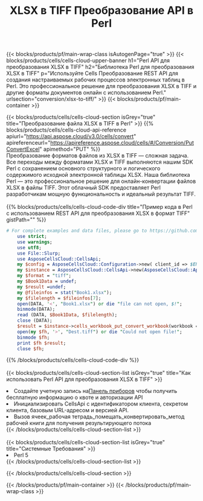 ﻿---
title: XLSX в TIFF Преобразование API в Perl
description:  Облачные API и SDK для Microsoft Excel и OpenOffice Calc. Преобразование электронной таблицы в файл другого формата.
url: /ru/perl/conversion/xlsx-to-tiff/
---
{{< blocks/products/pf/main-wrap-class isAutogenPage="true" >}}
{{< blocks/products/cells/cells-cloud-upper-banner h1="Perl API для преобразования XLSX в TIFF" h2="Библиотека Perl для преобразования XLSX в TIFF" p="Используйте Cells Преобразование REST API для создания настраиваемых рабочих процессов электронных таблиц в Perl. Это профессиональное решение для преобразования XLSX в TIFF и другие форматы документов онлайн с использованием Perl." urlsection="conversion/xlsx-to-tiff/" >}}
{{< blocks/products/pf/main-container >}}

{{< blocks/products/cells/cells-cloud-section isGrey="true" title="Преобразование файла XLSX в TIFF в Perl" >}}
{{% blocks/products/cells/cells-cloud-api-reference apiurl="https://api.aspose.cloud/v3.0/cells/convert" apireferenceurl="https://apireference.aspose.cloud/cells/#/Conversion/PutConvertExcel" apimethod="PUT" %}}
<br/>
Преобразование форматов файлов из XLSX в TIFF — сложная задача. Все переходы между форматами XLSX и TIFF выполняются нашим SDK Perl с сохранением основного структурного и логического содержимого исходной электронной таблицы XLSX. Наша библиотека Perl — это профессиональное решение для онлайн-конвертации файлов XLSX в файлы TIFF. Этот облачный SDK предоставляет Perl разработчикам мощную функциональность и идеальный результат TIFF.
<br/>
<br/>
{{% blocks/products/cells/cells-cloud-code-div title="Пример кода в Perl с использованием REST API для преобразования XLSX в формат TIFF" gistPath="" %}}
 
```perl
# For complete examples and data files, please go to https://github.com/aspose-cells-cloud/aspose-cells-cloud-perl/
    use strict;
    use warnings;
    use utf8; 
    use File::Slurp;
    use AsposeCellsCloud::CellsApi;
    my $config = AsposeCellsCloud::Configuration->new( client_id => $ENV{'ProductClientId'}, client_secret => $ENV{'ProductClientSecret'});
    my $instance = AsposeCellsCloud::CellsApi->new(AsposeCellsCloud::ApiClient->new( $config));
    my $format = "tiff";
    my $Book1Data = undef;
    my $result =undef;
    my @fileinfos = stat("Book1.xlsx");
    my $filelength = $fileinfos[7];
    open(DATA, '<', "Book1.xlsx") or die "file can not open, $!";
    binmode(DATA);
    read (DATA, $Book1Data, $filelength);
    close (DATA); 
    $result = $instance->cells_workbook_put_convert_workbook(workbook => $Book1Data, format => $format);
    open(my $fh, '>', "Dest.tiff") or die "Could not open file!";
    binmode $fh;
    print $fh $result;
    close $fh;
```
 
{{% /blocks/products/cells/cells-cloud-code-div %}}
<br/>
<br/>
{{< blocks/products/cells/cells-cloud-section-list isGrey="true" title="Как использовать Perl API для преобразования XLSX в TIFF" >}}
<li> Создайте учетную запись на<a href="https://dashboard.aspose.cloud/">Панель приборов</a> чтобы получить бесплатную информацию о квоте и авторизации API</li>
<li>Инициализировать CellsApi с идентификатором клиента, секретом клиента, базовым URL-адресом и версией API.</li>
<li>Вызов ячеек_рабочая тетрадь_помещать_конвертировать_метод рабочей книги для получения результирующего потока</li>
{{< /blocks/products/cells/cells-cloud-section-list >}}
<br/>
<br/>
{{< blocks/products/cells/cells-cloud-section-list isGrey="true" title="Системные Требования" >}}
<li>Perl 5</li>
{{< /blocks/products/cells/cells-cloud-section-list >}}

{{< /blocks/products/cells/cells-cloud-section >}}

{{< /blocks/products/pf/main-container >}}
{{< /blocks/products/pf/main-wrap-class >}}
